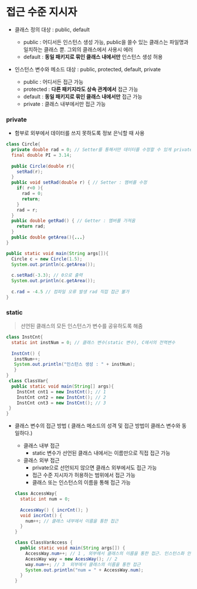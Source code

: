 # 접근 수준 지시자
 - 클래스 정의 대상 : public, default
    - public : 어디서든 인스턴스 생성 가능,  public을 쓸수 있는 클래스는 파일명과 일치하는 클래스 뿐. 그외의 클래스에서 사용시 에러
    - default : **동일 패키지로 묶인 클래스 내에서만** 인스턴스 생성 허용
    
    
 - 인스턴스 변수와 메소드 대상 : public, protected, default, private
    - public : 어디서든 접근 가능
    - protected : **다른 패키지라도 상속 관계에서** 접근 가능
    - default : **동일 패키지로 묶인 클래스 내에서만** 접근 가능
    - private : 클래스 내부에서만 접근 가능
    
### private
 - 함부로 외부에서 데이터를 쓰지 못하도록 정보 은닉할 때 사용

```java
class Circle{
  private double rad = 0; // Setter를 통해서만 데이터를 수정할 수 있게 private으로
  final double PI = 3.14;
  
  public Circle(double r){
    setRad(r);
  }
  public void setRad(double r) { // Setter : 멤버를 수정
    if( r<0 ){
      rad = 0;
      return;
    }
    rad = r;
  }
  public double getRad() { // Getter : 멤버를 가져옴
    return rad;
  }
  public double getArea(){...}
} 

public static void main(String args[]){
  Circle c = new Circle(1.5);
  System.out.println(c.getArea());
  
  c.setRad(-3.3); // 0으로 출력
  System.out.println(c.getArea());
  
  c.rad = -4.5 // 컴파일 오류 발생 rad 직접 접근 불가
}  
  ```
  
  ### static
   > 선언된 클래스의 모든 인스턴스가 변수를 공유하도록 해줌
   
   ```java
   class InstCnt{ 
     static int instNum = 0; // 클래스 변수(static 변수), C에서의 전역변수
    
     InstCnt() {
      instNum++;
      System.out.println("인스턴스 생성 : " + instNum);
      }
   }
    class ClassVar{
     public static void main(String[] args){
       InstCnt cnt1 = new InstCnt(); // 1
       InstCnt cnt2 = new InstCnt(); // 2
       InstCnt cnt3 = new InstCnt(); // 3
    }
   } 
  ``` 
   - 클래스 변수의 접근 방법 ( 클래스 메소드의 성격 및 접근 방법이 클래스 변수와 동일하다.)
     - 클래스 내부 접근
       - static 변수가 선언된 클래스 내에서는 이름만으로 직접 접근 가능
     - 클래스 외부 접근
       - private으로 선언되지 않으면 클래스 외부에서도 접근 가능
       - 접근 수준 지시자가 허용하는 범위에서 접근 가능
       - 클래스 또는 인스턴스의 이름을 통해 접근 가능
     
     ```java
     class AccessWay{
       static int num = 0;
       
       AccessWay() { incrCnt(); }
       void incrCnt() {
         num++; // 클래스 내부에서 이름을 통한 접근
       }
     }
     
     class ClassVarAccess {
       public static void main(String args[]) {
         AccessWay.num++; // 1 , 외부에서 클래스의 이름을 통한 접근. 인스턴스화 안해줘도 사용가능
         AcessWay way = new AcessWay(); // 2  
         way.num++; // 3  외부에서 클래스의 이름을 통한 접근 
         System.out.println("num = " + AccessWay.num);
       }  
     }  
       
     
   

